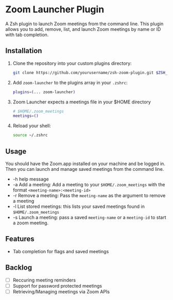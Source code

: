 # Zoom Launcher Plugin

A Zsh plugin to launch Zoom meetings from the command line. This plugin allows you to add, remove, list, and launch Zoom meetings by name or ID with tab completion.

## Installation

1. Clone the repository into your custom plugins directory:

   ```sh
   git clone https://github.com/yourusername/zsh-zoom-plugin.git $ZSH_CUSTOM/plugins/zoom-launcher
   ```

2. Add `zoom-launcher` to the plugins array in your `.zshrc`:

   ```sh
   plugins=(... zoom-launcher)
   ```

3. Zoom Launcher expects a meetings file in your $HOME directory

   ```sh
   # $HOME/.zoom_meetings
   meetings=()
   ```

4. Reload your shell:

   ```sh
   source ~/.zshrc
   ```

## Usage

You should have the Zoom.app installed on your machine and be logged in. Then you can launch and manage saved meetings from the command line.

- -h help message
- -a Add a meeting: Add a meeting to your `$HOME/.zoom_meetings` with the format `<meeting-name>:<meeting-id>`
- -r Remove a meeting: Pass the `meeting-name` as the argument to remove a meeting
- -l List stored meetings: this lists your saved meetings found in `$HOME/.zoom_meetings`
- -s Launch a meeting: pass a saved `meeting-name` or a `meeting-id` to start a zoom meeting.

## Features

- Tab completion for flags and saved meetings

## Backlog

- [ ] Reccuring meeting reminders
- [ ] Support for password protected meetings
- [ ] Retrieving/Managing meetings via Zoom APIs
